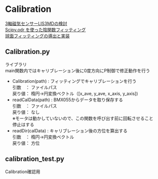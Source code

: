 # Calibration
[3軸磁気センサーLIS3MDの検討](https://research.itplants.com/?p=1787)  
[Scipy.odr を使った陰関数フィッティング](http://pota.hatenablog.jp/entry/2014/10/31/033326)  
[球面フィッティングの導出と実装](https://github.com/J-ROCKET-BOY/SS-Fitting/blob/master/SS_fitting.py#L83)

## Calibration.py
ライブラリ  
main関数内ではキャリブレーション後に0度方向にP制御で修正動作を行う  
- Calibration(path) : フィッティングでキャリブレーションを行う  
	引数　： ファイルパス  
	戻り値： 楕円→円変換ベクトル（[x_ave, y_ave, x_axis, y_axis])  
- readCalData(path) : BMX055からデータを取り保存する  
	引数　： ファイルパス  
	戻り値： なし  
	※モータは動かしていないので、この関数を呼び出す前に回転させること  
	 停止はする  
- readDir(calData) : キャリブレーション後の方位を算出する  
	引数　： 楕円→円変換ベクトル  
	戻り値： 方位  

## calibration_test.py
Calibration確認用  
